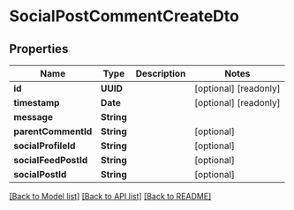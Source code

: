 # SocialPostCommentCreateDto

## Properties
Name | Type | Description | Notes
------------ | ------------- | ------------- | -------------
**id** | **UUID** |  | [optional] [readonly] 
**timestamp** | **Date** |  | [optional] [readonly] 
**message** | **String** |  | 
**parentCommentId** | **String** |  | [optional] 
**socialProfileId** | **String** |  | [optional] 
**socialFeedPostId** | **String** |  | [optional] 
**socialPostId** | **String** |  | [optional] 

[[Back to Model list]](../README.md#documentation-for-models) [[Back to API list]](../README.md#documentation-for-api-endpoints) [[Back to README]](../README.md)


